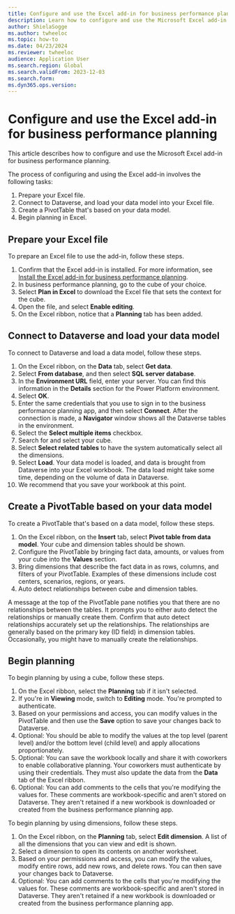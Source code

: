 ```yaml
---
title: Configure and use the Excel add-in for business performance planning
description: Learn how to configure and use the Microsoft Excel add-in for business performance planning and how to prepare your Excel files.
author: ShielaSogge
ms.author: twheeloc
ms.topic: how-to
ms.date: 04/23/2024
ms.reviewer: twheeloc
audience: Application User
ms.search.region: Global
ms.search.validFrom: 2023-12-03
ms.search.form: 
ms.dyn365.ops.version: 
---
```


# Configure and use the Excel add-in for business performance planning

This article describes how to configure and use the Microsoft Excel add-in for business performance planning.

The process of configuring and using the Excel add-in involves the following tasks:

1. Prepare your Excel file.
2. Connect to Dataverse, and load your data model into your Excel file.
3. Create a PivotTable that's based on your data model.
4. Begin planning in Excel.

## Prepare your Excel file

To prepare an Excel file to use the add-in, follow these steps.

1. Confirm that the Excel add-in is installed. For more information, see [Install the Excel add-in for business performance planning](install-excel-add.md).
2. In business performance planning, go to the cube of your choice.
3. Select **Plan in Excel** to download the Excel file that sets the context for the cube.
4. Open the file, and select **Enable editing**.
5. On the Excel ribbon, notice that a **Planning** tab has been added.

## Connect to Dataverse and load your data model

To connect to Dataverse and load a data model, follow these steps.

1. On the Excel ribbon, on the **Data** tab, select **Get data**.
2. Select **From database**, and then select **SQL server database**.
3. In the **Environment URL** field, enter your server. You can find this information in the **Details** section for the Power Platform environment.
4. Select **OK**.
5. Enter the same credentials that you use to sign in to the business performance planning app, and then select **Connect**. After the connection is made, a **Navigator** window shows all the Dataverse tables in the environment.
6. Select the **Select multiple items** checkbox.
7. Search for and select your cube.
8. Select **Select related tables** to have the system automatically select all the dimensions.
9. Select **Load**. Your data model is loaded, and data is brought from Dataverse into your Excel workbook. The data load might take some time, depending on the volume of data in Dataverse.
10. We recommend that you save your workbook at this point.

## Create a PivotTable based on your data model

To create a PivotTable that's based on a data model, follow these steps.

1. On the Excel ribbon, on the **Insert** tab, select **Pivot table from data model**. Your cube and dimension tables should be shown.
2. Configure the PivotTable by bringing fact data, amounts, or values from your cube into the **Values** section.
3. Bring dimensions that describe the fact data in as rows, columns, and filters of your PivotTable. Examples of these dimensions include cost centers, scenarios, regions, or years.
4. Auto detect relationships between cube and dimension tables.

A message at the top of the PivotTable pane notifies you that there are no relationships between the tables. It prompts you to either auto detect the relationships or manually create them. Confirm that auto detect relationships accurately set up the relationships. The relationships are generally based on the primary key (ID field) in dimension tables. Occasionally, you might have to manually create the relationships.

## Begin planning

To begin planning by using a cube, follow these steps.

1. On the Excel ribbon, select the **Planning** tab if it isn't selected.
2. If you're in **Viewing** mode, switch to **Editing** mode. You're prompted to authenticate.
3. Based on your permissions and access, you can modify values in the PivotTable and then use the **Save** option to save your changes back to Dataverse.
4. Optional: You should be able to modify the values at the top level (parent level) and/or the bottom level (child level) and apply allocations proportionately.
5. Optional: You can save the workbook locally and share it with coworkers to enable collaborative planning. Your coworkers must authenticate by using their credentials. They must also update the data from the **Data** tab of the Excel ribbon.
6. Optional: You can add comments to the cells that you're modifying the values for. These comments are workbook-specific and aren't stored on Dataverse. They aren't retained if a new workbook is downloaded or created from the business performance planning app.

To begin planning by using dimensions, follow these steps.

1. On the Excel ribbon, on the **Planning** tab, select **Edit dimension**. A list of all the dimensions that you can view and edit is shown.
2. Select a dimension to open its contents on another worksheet.
3. Based on your permissions and access, you can modify the values, modify entire rows, add new rows, and delete rows. You can then save your changes back to Dataverse.
4. Optional: You can add comments to the cells that you're modifying the values for. These comments are workbook-specific and aren't stored in Dataverse. They aren't retained if a new workbook is downloaded or created from the business performance planning app.
